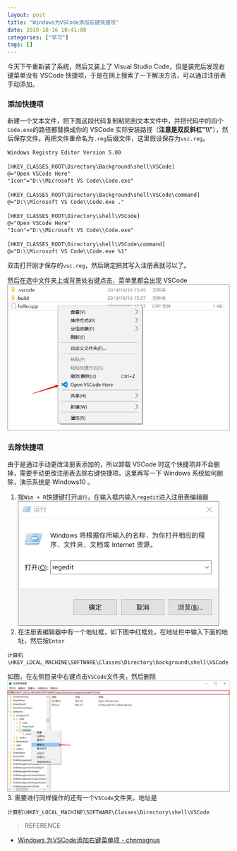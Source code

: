 ```yaml
---
layout: post
title: "Windows为VSCode添加右键快捷项"
date: 2019-10-16 10:41:00
categories: ["学习"]
tags: []
---
```

今天下午重新装了系统，然后又装上了 Visual Studio Code，但是装完后发现右键菜单没有 VSCode 快捷项，于是在网上搜索了一下解决方法，可以通过注册表手动添加。<!--more-->
### 添加快捷项
新建一个文本文件，把下面这段代码复制粘贴到文本文件中，并把代码中的四个`Code.exe`的路径都替换成你的 VSCode 实际安装路径（**注意是双反斜杠"\\\\"**），然后保存文件。再把文件重命名为`.reg`后缀文件，这里假设保存为`vsc.reg`。
```
Windows Registry Editor Version 5.00

[HKEY_CLASSES_ROOT\Directory\Background\shell\VSCode]
@="Open VSCode Here"
"Icon"="D:\\Microsoft VS Code\\Code.exe"

[HKEY_CLASSES_ROOT\Directory\Background\shell\VSCode\command]
@="D:\\Microsoft VS Code\\Code.exe ."

[HKEY_CLASSES_ROOT\Directory\shell\VSCode]
@="Open VSCode Here"
"Icon"="D:\\Microsoft VS Code\\Code.exe"

[HKEY_CLASSES_ROOT\Directory\shell\VSCode\command]
@="D:\\Microsoft VS Code\\Code.exe %1"
```

双击打开刚才保存的`vsc.reg`，然后确定把其写入注册表就可以了。

然后在选中文件夹上或背景处右键点击，菜单里都会出现 VSCode
[![Open VSCode Here](/img/0022/0022-1.png "Visual Studio Code Here")](/img/0022/0022-1.png "Visual Studio Code Here")

### 去除快捷项
由于是通过手动更改注册表添加的，所以卸载 VSCode 时这个快捷项并不会删掉，需要手动更改注册表去除右键快捷项。这里再写一下 Windows 系统如何删除，演示系统是 Windows10 。
1. 按`Win + R`快捷键打开`运行`，在输入框内输入`regedit`进入注册表编辑器[![进入注册表编辑器](/img/0022/0022-2.png "进入注册表编辑器")](/img/0022/0022-2.png "进入注册表编辑器")
2. 在注册表编辑器中有一个地址框，如下图中红框处，在地址栏中输入下面的地址，然后按`Enter`
```
计算机\HKEY_LOCAL_MACHINE\SOFTWARE\Classes\Directory\background\shell\VSCode
```
如图，在左侧目录中右键点击`VSCode`文件夹，然后删除
[![删除](/img/0022/0022-3.png "删除")](/img/0022/0022-3.png "删除")
3. 需要进行同样操作的还有一个`VSCode`文件夹，地址是
```
计算机\HKEY_LOCAL_MACHINE\SOFTWARE\Classes\Directory\shell\VSCode
```

> REFERENCE
- <a href="https://www.jianshu.com/p/d7e91b1e33e8">Windows 为VSCode添加右键菜单项 - chnmagnus</a>
